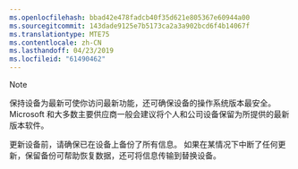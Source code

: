 ```yaml
---
ms.openlocfilehash: bbad42e478fadcb40f35d621e805367e60944a00
ms.sourcegitcommit: 143dade9125e7b5173ca2a3a902bcd6f4b14067f
ms.translationtype: MTE75
ms.contentlocale: zh-CN
ms.lasthandoff: 04/23/2019
ms.locfileid: "61490462"
---
```

  > [!NOTE]
  > 保持设备为最新可使你访问最新功能，还可确保设备的操作系统版本最安全。 Microsoft 和大多数主要供应商一般会建议将个人和公司设备保留为所提供的最新版本软件。

更新设备前，请确保已在设备上备份了所有信息。 如果在某情况下中断了任何更新，保留备份可帮助恢复数据，还可将信息传输到替换设备。 
